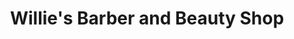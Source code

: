 ---
title: "Willie's Barber and Beauty Shop"
url: /pontiac/willies-barber-and-beauty-shop/
shop: hairdresser
---